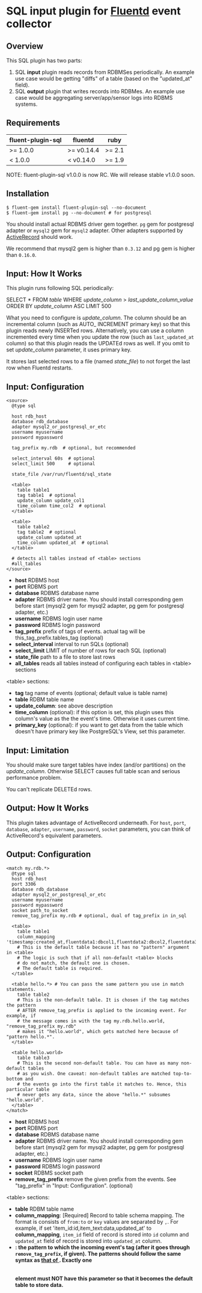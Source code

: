 # SQL input plugin for [Fluentd](http://fluentd.org) event collector

## Overview

This SQL plugin has two parts:

1. SQL **input** plugin reads records from RDBMSes periodically. An example use case would be getting "diffs" of a table (based on the "updated_at" field).
2. SQL **output** plugin that writes records into RDBMes. An example use case would be aggregating server/app/sensor logs into RDBMS systems.

## Requirements

| fluent-plugin-sql | fluentd    | ruby   |
|-------------------|------------|--------|
| >= 1.0.0          | >= v0.14.4 | >= 2.1 |
| <  1.0.0          | <  v0.14.0 | >= 1.9 |

NOTE: fluent-plugin-sql v1.0.0 is now RC. We will release stable v1.0.0 soon.

## Installation

    $ fluent-gem install fluent-plugin-sql --no-document
    $ fluent-gem install pg --no-document # for postgresql

You should install actual RDBMS driver gem together. `pg` gem for postgresql adapter or `mysql2` gem for `mysql2` adapter. Other adapters supported by [ActiveRecord](https://github.com/rails/rails/tree/master/activerecord) should work.

We recommend that mysql2 gem is higher than `0.3.12` and pg gem is higher than `0.16.0`.

## Input: How It Works

This plugin runs following SQL periodically:

SELECT * FROM *table* WHERE *update\_column* > *last\_update\_column\_value* ORDER BY *update_column* ASC LIMIT 500

What you need to configure is *update\_column*. The column should be an incremental column (such as AUTO\_ INCREMENT primary key) so that this plugin reads newly INSERTed rows. Alternatively, you can use a column incremented every time when you update the row (such as `last_updated_at` column) so that this plugin reads the UPDATEd rows as well.
If you omit to set *update\_column* parameter, it uses primary key.

It stores last selected rows to a file (named *state\_file*) to not forget the last row when Fluentd restarts.

## Input: Configuration

    <source>
      @type sql

      host rdb_host
      database rdb_database
      adapter mysql2_or_postgresql_or_etc
      username myusername
      password mypassword

      tag_prefix my.rdb  # optional, but recommended

      select_interval 60s  # optional
      select_limit 500     # optional

      state_file /var/run/fluentd/sql_state

      <table>
        table table1
        tag table1  # optional
        update_column update_col1
        time_column time_col2  # optional
      </table>

      <table>
        table table2
        tag table2  # optional
        update_column updated_at
        time_column updated_at  # optional
      </table>

      # detects all tables instead of <table> sections
      #all_tables
    </source>

* **host** RDBMS host
* **port** RDBMS port
* **database** RDBMS database name
* **adapter** RDBMS driver name. You should install corresponding gem before start (mysql2 gem for mysql2 adapter, pg gem for postgresql adapter, etc.)
* **username** RDBMS login user name
* **password** RDBMS login password
* **tag_prefix** prefix of tags of events. actual tag will be this\_tag\_prefix.tables\_tag (optional)
* **select_interval** interval to run SQLs (optional)
* **select_limit** LIMIT of number of rows for each SQL (optional)
* **state_file** path to a file to store last rows
* **all_tables** reads all tables instead of configuring each tables in \<table\> sections

\<table\> sections:

* **tag** tag name of events (optional; default value is table name)
* **table** RDBM table name
* **update_column**: see above description
* **time_column** (optional): if this option is set, this plugin uses this column's value as the the event's time. Otherwise it uses current time.
* **primary_key** (optional): if you want to get data from the table which doesn't have primary key like PostgreSQL's View, set this parameter.

## Input: Limitation

You should make sure target tables have index (and/or partitions) on the *update\_column*. Otherwise SELECT causes full table scan and serious performance problem.

You can't replicate DELETEd rows.

## Output: How It Works

This plugin takes advantage of ActiveRecord underneath. For `host`, `port`, `database`, `adapter`, `username`, `password`, `socket` parameters, you can think of ActiveRecord's equivalent parameters.

## Output: Configuration

    <match my.rdb.*>
      @type sql
      host rdb_host
      port 3306
      database rdb_database
      adapter mysql2_or_postgresql_or_etc
      username myusername
      password mypassword
      socket path_to_socket
      remove_tag_prefix my.rdb # optional, dual of tag_prefix in in_sql

      <table>
        table table1
        column_mapping 'timestamp:created_at,fluentdata1:dbcol1,fluentdata2:dbcol2,fluentdata3:dbcol3'
        # This is the default table because it has no "pattern" argument in <table>
        # The logic is such that if all non-default <table> blocks
        # do not match, the default one is chosen.
        # The default table is required.
      </table>

      <table hello.*> # You can pass the same pattern you use in match statements.
        table table2
        # This is the non-default table. It is chosen if the tag matches the pattern
        # AFTER remove_tag_prefix is applied to the incoming event. For example, if
        # the message comes in with the tag my.rdb.hello.world, "remove_tag_prefix my.rdb"
        # makes it "hello.world", which gets matched here because of "pattern hello.*".
      </table>
      
      <table hello.world>
        table table3
        # This is the second non-default table. You can have as many non-default tables
        # as you wish. One caveat: non-default tables are matched top-to-bottom and
        # the events go into the first table it matches to. Hence, this particular table
        # never gets any data, since the above "hello.*" subsumes "hello.world".
      </table>
    </match>

* **host** RDBMS host
* **port** RDBMS port
* **database** RDBMS database name
* **adapter** RDBMS driver name. You should install corresponding gem before start (mysql2 gem for mysql2 adapter, pg gem for postgresql adapter, etc.)
* **username** RDBMS login user name
* **password** RDBMS login password
* **socket** RDBMS socket path
* **remove_tag_prefix** remove the given prefix from the events. See "tag_prefix" in "Input: Configuration". (optional)

\<table\> sections:

* **table** RDBM table name
* **column_mapping**: [Required] Record to table schema mapping. The format is consists of `from:to` or `key` values are separated by `,`. For example, if set 'item_id:id,item_text:data,updated_at' to **column_mapping**, `item_id` field of record is stored into `id` column and `updated_at` field of record is stored into `updated_at` column.
* **<table pattern>**: the pattern to which the incoming event's tag (after it goes through `remove_tag_prefix`, if given). The patterns should follow the same syntax as [that of <match>](http://docs.fluentd.org/articles/config-file#match-pattern-how-you-control-the-event-flow-inside-fluentd). **Exactly one <table> element must NOT have this parameter so that it becomes the default table to store data**.
